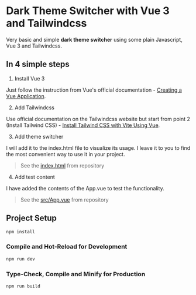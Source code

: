 # Dark Theme Switcher with Vue 3 and Tailwindcss

Very basic and simple **dark theme switcher** using some plain Javascript, Vue 3 and Tailwindcss.

## In 4 simple steps

1. Install Vue 3

Just follow the instruction from Vue's official documentation - [Creating a Vue Application](https://vuejs.org/guide/quick-start.html#creating-a-vue-application).

2. Add Tailwindcss

Use official documentation on the Tailwindcss website but start from point 2 (Install Tailwind CSS) - [Install Tailwind CSS with Vite Using Vue](https://tailwindcss.com/docs/guides/vite#vue).

3. Add theme switcher

I will add it to the index.html file to visualize its usage. I leave it to you to find the most convenient way to use it in your project.
> See the [index.html](https://github.com/howbizarre/vue-tailwindcss-dark-theme-switcher/blob/master/index.html) from repository

4. Add test content

I have added the contents of the App.vue to test the functionality.
> See the [src/App.vue](https://github.com/howbizarre/vue-tailwindcss-dark-theme-switcher/blob/master/src/App.vue) from repository

## Project Setup

```sh
npm install
```

### Compile and Hot-Reload for Development

```sh
npm run dev
```

### Type-Check, Compile and Minify for Production

```sh
npm run build
```
